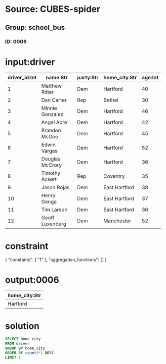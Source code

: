 # Source: CUBES-spider
## Group: school_bus
### ID: 0006

# input:driver

| driver_id:Int | name:Str | party:Str | home_city:Str | age:Int |
|---|---|---|---|---|
| 1 | Matthew Ritter | Dem | Hartford | 40 |
| 2 | Dan Carter | Rep | Bethel | 30 |
| 3 | Minnie Gonzalez | Dem | Hartford | 46 |
| 4 | Angel Acre | Dem | Hartford | 42 |
| 5 | Brandon McGee | Dem | Hartford | 45 |
| 6 | Edwin Vargas | Dem | Hartford | 52 |
| 7 | Douglas McCrory | Dem | Hartford | 36 |
| 8 | Timothy Ackert | Rep | Coventry | 35 |
| 9 | Jason Rojas | Dem | East Hartford | 38 |
| 10 | Henry Genga | Dem | East Hartford | 37 |
| 11 | Tim Larson | Dem | East Hartford | 36 |
| 12 | Geoff Luxenberg | Dem | Manchester | 52 |

# constraint

{
  "constants": [
    "1"
  ],
  "aggregation_functions": []
}

# output:0006

| home_city:Str |
|---|
| Hartford |

# solution

```sql
SELECT home_city
FROM driver
GROUP BY home_city
ORDER BY count(*) DESC
LIMIT 1
```
